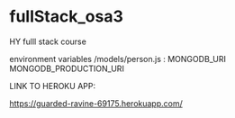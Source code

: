 # fullStack_osa3
HY fulll stack course

environment variables /models/person.js : 
MONGODB_URI
MONGODB_PRODUCTION_URI

LINK TO HEROKU APP:

https://guarded-ravine-69175.herokuapp.com/



